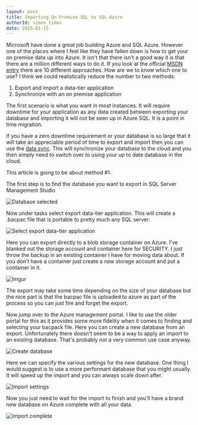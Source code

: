 ```yaml
---
layout: post
title: Importing On-Premise SQL to SQL Azure
authorId: simon_timms
date: 2015-01-15
---
```

Microsoft have done a great job building Azure and SQL Azure. However one of the places where I feel like they have fallen down is how to get your on premise data up into Azure. It isn't that there isn't a good way it is that there are a million different ways to do it. If you look at the official [MSDN entry](http://msdn.microsoft.com/en-us/library/azure/ee730904.aspx) there are 10 different approaches. How are we to know which one to use? I think we could realistically reduce the number to two methods:

1. Export and import a data-tier application
2. Synchronize with an on premise application

The first scenario is what you want in most instances. It will require downtime for your application as any data created between exporting your database and importing it will not be seen up in Azure SQL. It is a point in time migration. 

If you have a zero downtime requirement or your database is so large that it will take an appreciable period of time to export and import then you can use the [data sync](http://azure.microsoft.com/en-us/documentation/articles/sql-database-get-started-sql-data-sync/). This will synchronize your database to the cloud and you then simply need to switch over to using your up to date database in the cloud. 

This article is going to be about method #1. 

The first step is to find the database you want to export in SQL Server Management Studio

![Database selected](http://i.imgur.com/PMnYYVd.png)

Now under tasks select export data-tier application. This will create a .bacpac file that is portable to pretty much any SQL server.

![Select export data-tier application](http://i.imgur.com/ztBETDi.png)

Here you can export directly to a blob storage container on Azure. I've blanked out the storage account and container here for SECURITY. I just throw the backup in an existing container I have for moving data about. If you don't have a container just create a new storage account and put a container in it. 

![Imgur](http://i.imgur.com/j62uEh4.png)

The export may take some time depending on the size of your database but the nice part is that the bacpac file is uploaded to azure as part of the process so you can just fire and forget the export. 

Now jump over to the Azure management portal. I like to use the older portal for this as it provides some more fidelity when it comes to finding and selecting your bacpack file. Here you can create a new database from an export. Unfortunately there doesn't seem to be a way to apply an import to an existing database. That's probably not a very common use case anyway. 

![Create database](http://i.imgur.com/SxgyDQo.png)

Here we can specify the various settings for the new database. One thing I would suggest is to use a more performant database that you might usually. It will speed up the import and you can always scale down after. 

![Import settings](http://i.imgur.com/QSrs28o.png)

Now you just need to wait for the import to finish and you'll have a brand new database on Azure complete with all your data. 

![Import complete](http://i.imgur.com/G0HoS6V.png)

